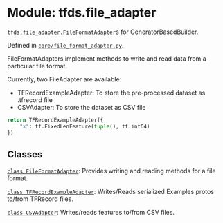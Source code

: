 <div itemscope itemtype="http://developers.google.com/ReferenceObject">
<meta itemprop="name" content="tfds.file_adapter" />
<meta itemprop="path" content="Stable" />
</div>

# Module: tfds.file_adapter

<a href="../tfds/file_adapter/FileFormatAdapter.md"><code>tfds.file_adapter.FileFormatAdapter</code></a>s
for GeneratorBasedBuilder.

Defined in [`core/file_format_adapter.py`](https://github.com/tensorflow/datasets/tree/master/tensorflow_datasets/core/file_format_adapter.py).

<!-- Placeholder for "Used in" -->

FileFormatAdapters implement methods to write and read data from a
particular file format.

Currently, two FileAdapter are available:
 * TFRecordExampleAdapter: To store the pre-processed dataset as .tfrecord file
 * CSVAdapter: To store the dataset as CSV file

```python
return TFRecordExampleAdapter({
    "x": tf.FixedLenFeature(tuple(), tf.int64)
})
```

## Classes

[`class FileFormatAdapter`](../tfds/file_adapter/FileFormatAdapter.md): Provides writing and reading methods for a file format.

[`class TFRecordExampleAdapter`](../tfds/file_adapter/TFRecordExampleAdapter.md): Writes/Reads serialized Examples protos to/from TFRecord files.

[`class CSVAdapter`](../tfds/file_adapter/CSVAdapter.md): Writes/reads features to/from CSV files.

